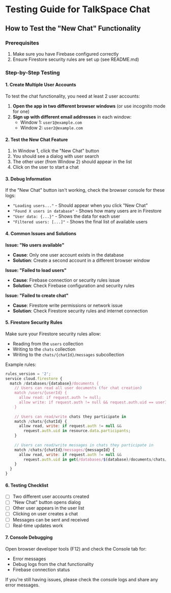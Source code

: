# Testing Guide for TalkSpace Chat

## How to Test the "New Chat" Functionality

### Prerequisites
1. Make sure you have Firebase configured correctly
2. Ensure Firestore security rules are set up (see README.md)

### Step-by-Step Testing

#### 1. Create Multiple User Accounts
To test the chat functionality, you need at least 2 user accounts:

1. **Open the app in two different browser windows** (or use incognito mode for one)
2. **Sign up with different email addresses** in each window:
   - Window 1: `user1@example.com`
   - Window 2: `user2@example.com`

#### 2. Test the New Chat Feature
1. In Window 1, click the "New Chat" button
2. You should see a dialog with user search
3. The other user (from Window 2) should appear in the list
4. Click on the user to start a chat

#### 3. Debug Information
If the "New Chat" button isn't working, check the browser console for these logs:

- `"Loading users..."` - Should appear when you click "New Chat"
- `"Found X users in database"` - Shows how many users are in Firestore
- `"User data: {...}"` - Shows the data for each user
- `"Filtered users: [...]"` - Shows the final list of available users

#### 4. Common Issues and Solutions

**Issue: "No users available"**
- **Cause**: Only one user account exists in the database
- **Solution**: Create a second account in a different browser window

**Issue: "Failed to load users"**
- **Cause**: Firebase connection or security rules issue
- **Solution**: Check Firebase configuration and security rules

**Issue: "Failed to create chat"**
- **Cause**: Firestore write permissions or network issue
- **Solution**: Check Firestore security rules and internet connection

#### 5. Firestore Security Rules
Make sure your Firestore security rules allow:
- Reading from the `users` collection
- Writing to the `chats` collection
- Writing to the `chats/{chatId}/messages` subcollection

Example rules:
```javascript
rules_version = '2';
service cloud.firestore {
  match /databases/{database}/documents {
    // Users can read all user documents (for chat creation)
    match /users/{userId} {
      allow read: if request.auth != null;
      allow write: if request.auth != null && request.auth.uid == userId;
    }
    
    // Users can read/write chats they participate in
    match /chats/{chatId} {
      allow read, write: if request.auth != null && 
        request.auth.uid in resource.data.participants;
    }
    
    // Users can read/write messages in chats they participate in
    match /chats/{chatId}/messages/{messageId} {
      allow read, write: if request.auth != null && 
        request.auth.uid in get(/databases/$(database)/documents/chats/$(chatId)).data.participants;
    }
  }
}
```

#### 6. Testing Checklist
- [ ] Two different user accounts created
- [ ] "New Chat" button opens dialog
- [ ] Other user appears in the user list
- [ ] Clicking on user creates a chat
- [ ] Messages can be sent and received
- [ ] Real-time updates work

#### 7. Console Debugging
Open browser developer tools (F12) and check the Console tab for:
- Error messages
- Debug logs from the chat functionality
- Firebase connection status

If you're still having issues, please check the console logs and share any error messages.
